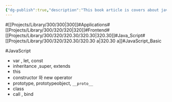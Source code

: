 ```yaml
---
{"dg-publish":true,"description":"This book article is covers about javascript. This is a collection of nuanced things that I've learned as I've been learning javascript, and I think I can say I know a little bit of javascript if I can answer myself, \"Do I know this question or item or whatever?\".","permalink":"/projects/library/300/320/320-30/320-30-a/","dgPassFrontmatter":true,"noteIcon":"0","created":"2024-06-07T15:56:04.221+09:00","updated":"2024-06-14T13:58:16.953+09:00"}
---
```


#[[Projects/Library/300/300\|300]]#Applications#[[Projects/Library/300/320/320\|320]]#Frontend#[[Projects/Library/300/320/320.30/320.30\|320.30]]#Java_Script#[[Projects/Library/300/320/320.30/320.30 a\|320.30 a]]#JavaScript_Basic


#JavaScript
- var , let, const
- inheritance ,super, extends
- this
- constructor 와 new operator
- prototype, prototypeobject, `__proto__`
- class
- call , bind